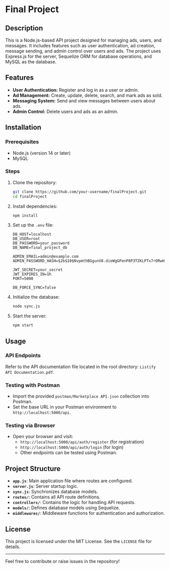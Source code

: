 # Final Project

## Description
This is a Node.js-based API project designed for managing ads, users, and messages. It includes features such as user authentication, ad creation, message sending, and admin control over users and ads. The project uses Express.js for the server, Sequelize ORM for database operations, and MySQL as the database.

## Features
- **User Authentication:** Register and log in as a user or admin.
- **Ad Management:** Create, update, delete, search, and mark ads as sold.
- **Messaging System:** Send and view messages between users about ads.
- **Admin Control:** Delete users and ads as an admin.

## Installation

### Prerequisites
- Node.js (version 14 or later)
- MySQL

### Steps
1. Clone the repository:
   ```bash
   git clone https://github.com/your-username/finalProject.git
   cd finalProject
   ```
2. Install dependencies:
   ```bash
   npm install
   ```
3. Set up the `.env` file:
   ```env
   DB_HOST=localhost
   DB_USER=root
   DB_PASSWORD=your_password
   DB_NAME=final_project_db

   ADMIN_EMAIL=admin@example.com
   ADMIN_PASSWORD_HASH=$2b$10$NvpmthBGgunV8.dieWgGPenP8P3TZKLPTx7rORwHcMabJgzvcrrDm

   JWT_SECRET=your_secret
   JWT_EXPIRES_IN=1h
   PORT=5000

   DB_FORCE_SYNC=false
   ```
4. Initialize the database:
   ```bash
   node sync.js
   ```
5. Start the server:
   ```bash
   npm start
   ```

## Usage

### API Endpoints
Refer to the API documentation file located in the root directory: `Listify API Documentation.pdf`.

### Testing with Postman
- Import the provided `postman/Marketplace API.json` collection into Postman.
- Set the base URL in your Postman environment to `http://localhost:5000/api`.

### Testing via Browser
- Open your browser and visit:
  - `http://localhost:5000/api/auth/register` (for registration)
  - `http://localhost:5000/api/auth/login` (for login)
  - Other endpoints can be tested using Postman.

## Project Structure
- **`app.js`**: Main application file where routes are configured.
- **`server.js`**: Server startup logic.
- **`sync.js`**: Synchronizes database models.
- **`routes/`**: Contains all API route definitions.
- **`controllers/`**: Contains the logic for handling API requests.
- **`models/`**: Defines database models using Sequelize.
- **`middlewares/`**: Middleware functions for authentication and authorization.

## License
This project is licensed under the MIT License. See the `LICENSE` file for details.

---
Feel free to contribute or raise issues in the repository!
